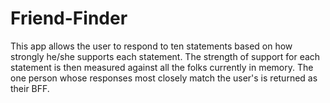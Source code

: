 # Friend-Finder

This app allows the user to respond to ten statements based on how strongly he/she supports each statement. The strength of support for each statement is then measured against all the folks currently in memory. The one person whose responses most closely match the user's is returned as their BFF. 
